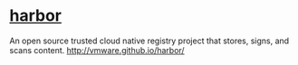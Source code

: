 # [harbor](https://github.com/vmware/harbor)

An open source trusted cloud native registry project that stores, signs, and scans content. http://vmware.github.io/harbor/
